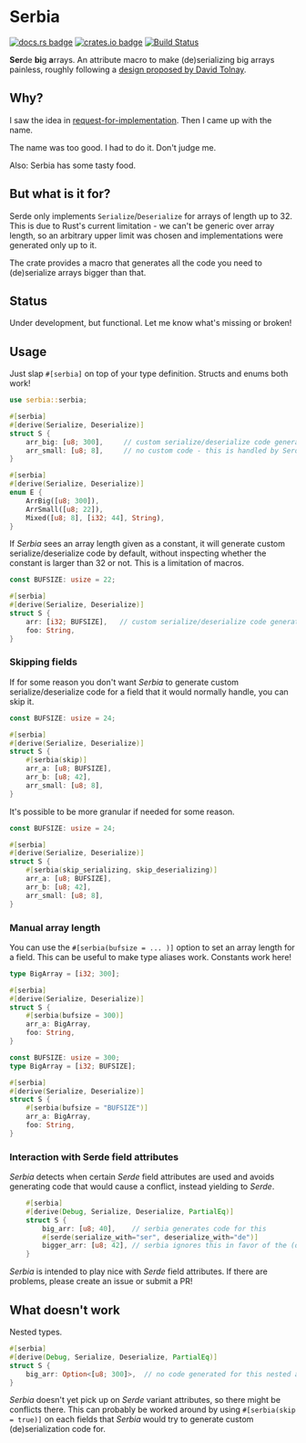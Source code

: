 # Serbia

[![docs.rs badge](https://img.shields.io/docsrs/serbia?style=flat-square)](https://docs.rs/serbia/)
[![crates.io badge](https://img.shields.io/crates/v/serbia.svg?style=flat-square&logo=rust)](https://crates.io/crates/serbia/)
[![Build Status](https://img.shields.io/github/workflow/status/uint/serbia/serbia%20CI?logo=Github&style=flat-square)](https://github.com/uint/serbia)

**Ser**de **bi**g **a**rrays. An attribute macro to make (de)serializing big arrays painless, roughly following a [design proposed by David Tolnay](https://github.com/dtolnay/request-for-implementation/issues/17).

## Why?
I saw the idea in [request-for-implementation](https://github.com/dtolnay/request-for-implementation). Then I came up with the name.

The name was too good. I had to do it. Don't judge me.

Also: Serbia has some tasty food.

## But what is it for?
Serde only implements `Serialize`/`Deserialize` for arrays of length up to 32. This is due to Rust's current limitation - we can't be generic over array length, so
an arbitrary upper limit was chosen and implementations were generated only up to it.

The crate provides a macro that generates all the code you need to (de)serialize arrays bigger than that.

## Status
Under development, but functional. Let me know what's missing or broken!

## Usage
Just slap `#[serbia]` on top of your type definition. Structs and enums both work!

```rust
use serbia::serbia;

#[serbia]
#[derive(Serialize, Deserialize)]
struct S {
    arr_big: [u8; 300],     // custom serialize/deserialize code generated here
    arr_small: [u8; 8],     // no custom code - this is handled by Serde fine
}

#[serbia]
#[derive(Serialize, Deserialize)]
enum E {
    ArrBig([u8; 300]),
    ArrSmall([u8; 22]),
    Mixed([u8; 8], [i32; 44], String),
}
```

If *Serbia* sees an array length given as a constant, it will generate custom
serialize/deserialize code by default, without inspecting whether the constant
is larger than 32 or not. This is a limitation of macros.

```rust
const BUFSIZE: usize = 22;

#[serbia]
#[derive(Serialize, Deserialize)]
struct S {
    arr: [i32; BUFSIZE],   // custom serialize/deserialize code generated here
    foo: String,
}
```

### Skipping fields

If for some reason you don't want *Serbia* to generate custom serialize/deserialize
code for a field that it would normally handle, you can skip it.

```rust
const BUFSIZE: usize = 24;

#[serbia]
#[derive(Serialize, Deserialize)]
struct S {
    #[serbia(skip)]
    arr_a: [u8; BUFSIZE],
    arr_b: [u8; 42],
    arr_small: [u8; 8],
}
```

It's possible to be more granular if needed for some reason.

```rust
const BUFSIZE: usize = 24;

#[serbia]
#[derive(Serialize, Deserialize)]
struct S {
    #[serbia(skip_serializing, skip_deserializing)]
    arr_a: [u8; BUFSIZE],
    arr_b: [u8; 42],
    arr_small: [u8; 8],
}
```

### Manual array length

You can use the `#[serbia(bufsize = ... )]` option to set an array length for
a field. This can be useful to make type aliases work. Constants work here!

```rust
type BigArray = [i32; 300];

#[serbia]
#[derive(Serialize, Deserialize)]
struct S {
    #[serbia(bufsize = 300)]
    arr_a: BigArray,
    foo: String,
}
```

```rust
const BUFSIZE: usize = 300;
type BigArray = [i32; BUFSIZE];

#[serbia]
#[derive(Serialize, Deserialize)]
struct S {
    #[serbia(bufsize = "BUFSIZE")]
    arr_a: BigArray,
    foo: String,
}
```

### Interaction with Serde field attributes
*Serbia* detects when certain *Serde* field attributes are used and avoids
generating code that would cause a conflict, instead yielding to *Serde*.

```rust
    #[serbia]
    #[derive(Debug, Serialize, Deserialize, PartialEq)]
    struct S {
        big_arr: [u8; 40],    // serbia generates code for this
        #[serde(serialize_with="ser", deserialize_with="de")]
        bigger_arr: [u8; 42], // serbia ignores this in favor of the (de)serializers you provided
    }
```

*Serbia* is intended to play nice with *Serde* field attributes.
If there are problems, please create an issue or submit a PR!

## What doesn't work
Nested types.

```rust
#[serbia]
#[derive(Debug, Serialize, Deserialize, PartialEq)]
struct S {
    big_arr: Option<[u8; 300]>,  // no code generated for this nested array
}
```

*Serbia* doesn't yet pick up on *Serde* variant attributes,
so there might be conflicts there. This can probably be worked around by using
`#[serbia(skip = true)]` on each fields that *Serbia* would try to generate custom
(de)serialization code for.